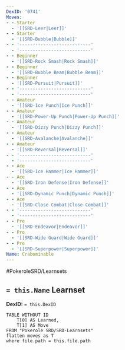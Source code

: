 ```yaml
---
DexID: '0741'
Moves:
- - Starter
  - '[[SRD-Leer|Leer]]'
- - Starter
  - '[[SRD-Bubble|Bubble]]'
- - '---------------------------'
  - '---------------------------'
- - Beginner
  - '[[SRD-Rock Smash|Rock Smash]]'
- - Beginner
  - '[[SRD-Bubble Beam|Bubble Beam]]'
- - Beginner
  - '[[SRD-Pursuit|Pursuit]]'
- - '---------------------------'
  - '---------------------------'
- - Amateur
  - '[[SRD-Ice Punch|Ice Punch]]'
- - Amateur
  - '[[SRD-Power-Up Punch|Power-Up Punch]]'
- - Amateur
  - '[[SRD-Dizzy Punch|Dizzy Punch]]'
- - Amateur
  - '[[SRD-Avalanche|Avalanche]]'
- - Amateur
  - '[[SRD-Reversal|Reversal]]'
- - '---------------------------'
  - '---------------------------'
- - Ace
  - '[[SRD-Ice Hammer|Ice Hammer]]'
- - Ace
  - '[[SRD-Iron Defense|Iron Defense]]'
- - Ace
  - '[[SRD-Dynamic Punch|Dynamic Punch]]'
- - Ace
  - '[[SRD-Close Combat|Close Combat]]'
- - '---------------------------'
  - '---------------------------'
- - Pro
  - '[[SRD-Endeavor|Endeavor]]'
- - Pro
  - '[[SRD-Wide Guard|Wide Guard]]'
- - Pro
  - '[[SRD-Superpower|Superpower]]'
Name: Crabominable
---
```


#PokeroleSRD/Learnsets

## `= this.Name` Learnset

**DexID:** `= this.DexID`

```dataview
TABLE WITHOUT ID
    T[0] AS Learned,
    T[1] AS Move
FROM "Pokerole SRD/SRD-Learnsets"
flatten moves as T
where file.path = this.file.path
```

